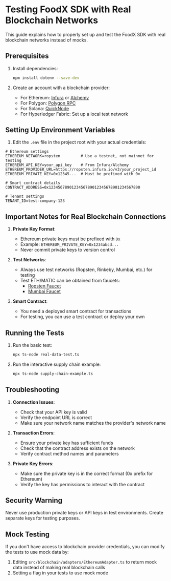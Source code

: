 # Testing FoodX SDK with Real Blockchain Networks

This guide explains how to properly set up and test the FoodX SDK with real blockchain networks instead of mocks.

## Prerequisites

1. Install dependencies:
   ```bash
   npm install dotenv --save-dev
   ```

2. Create an account with a blockchain provider:
   - For Ethereum: [Infura](https://infura.io/) or [Alchemy](https://www.alchemy.com/)
   - For Polygon: [Polygon RPC](https://polygon.technology/developers)
   - For Solana: [QuickNode](https://www.quicknode.com/)
   - For Hyperledger Fabric: Set up a local test network

## Setting Up Environment Variables

1. Edit the `.env` file in the project root with your actual credentials:

```
# Ethereum settings
ETHEREUM_NETWORK=ropsten         # Use a testnet, not mainnet for testing
ETHEREUM_API_KEY=your_api_key    # From Infura/Alchemy
ETHEREUM_PROVIDER_URL=https://ropsten.infura.io/v3/your_project_id
ETHEREUM_PRIVATE_KEY=0x12345...  # Must be prefixed with 0x

# Smart contract details
CONTRACT_ADDRESS=0x1234567890123456789012345678901234567890

# Tenant settings  
TENANT_ID=test-company-123
```

## Important Notes for Real Blockchain Connections

1. **Private Key Format**: 
   - Ethereum private keys must be prefixed with `0x`
   - Example: `ETHEREUM_PRIVATE_KEY=0x1234abcd...`
   - Never commit private keys to version control

2. **Test Networks**:
   - Always use test networks (Ropsten, Rinkeby, Mumbai, etc.) for testing
   - Test ETH/MATIC can be obtained from faucets:
     - [Ropsten Faucet](https://faucet.ropsten.be/)
     - [Mumbai Faucet](https://faucet.polygon.technology/)

3. **Smart Contract**:
   - You need a deployed smart contract for transactions
   - For testing, you can use a test contract or deploy your own

## Running the Tests

1. Run the basic test:
   ```bash
   npx ts-node real-data-test.ts
   ```

2. Run the interactive supply chain example:
   ```bash
   npx ts-node supply-chain-example.ts
   ```

## Troubleshooting

1. **Connection Issues**:
   - Check that your API key is valid
   - Verify the endpoint URL is correct
   - Make sure your network name matches the provider's network name

2. **Transaction Errors**:
   - Ensure your private key has sufficient funds
   - Check that the contract address exists on the network
   - Verify contract method names and parameters

3. **Private Key Errors**:
   - Make sure the private key is in the correct format (0x prefix for Ethereum)
   - Verify the key has permissions to interact with the contract

## Security Warning

Never use production private keys or API keys in test environments. Create separate keys for testing purposes.

## Mock Testing

If you don't have access to blockchain provider credentials, you can modify the tests to use mock data by:

1. Editing `src/blockchain/adapters/EthereumAdapter.ts` to return mock data instead of making real blockchain calls
2. Setting a flag in your tests to use mock mode 